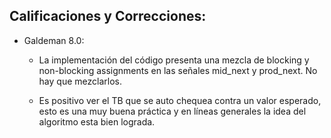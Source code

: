 ## Calificaciones y Correcciones: 

- Galdeman 8.0: 
    - La implementación del código presenta una mezcla de blocking y non-blocking assignments en las señales mid_next y prod_next. No hay que mezclarlos.

    - Es positivo ver el TB que se auto chequea contra un valor esperado, esto es una muy buena práctica y en líneas generales la idea del algoritmo esta bien lograda.
    

